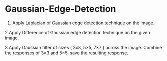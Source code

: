 # Gaussian-Edge-Detection

1. Apply Laplacian of Gaussian edge detection technique on the image.

2.Apply Difference of Gaussian edge detection technique on the given image.

3.Apply Gaussian filter of sizes ( 3x3, 5×5, 7×7 ) across the image. Combine the responses of 3×3 and 5×5, save the resulting response.
